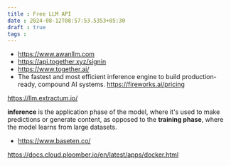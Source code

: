 ```yaml
---
title : Free LLM API
date : 2024-08-12T08:57:53.5353+05:30
draft : true
tags : 
---
```


- https://www.awanllm.com
- https://api.together.xyz/signin
- https://www.together.ai/
- The fastest and most efficient inference engine to build production-ready, compound AI systems. https://fireworks.ai/pricing

https://llm.extractum.io/

**inference** is the application phase of the model, where it's used to make predictions or generate content, as opposed to the **training phase**, where the model learns from large datasets.


- https://www.baseten.co/



https://docs.cloud.ploomber.io/en/latest/apps/docker.html